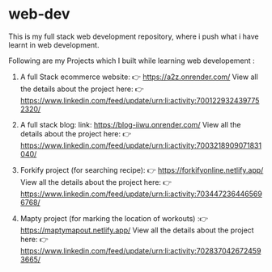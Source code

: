 # web-dev
This is my full stack web development repository, where i push what i have learnt in web development.

Following are my Projects which I built while learning web developement :

1) A full Stack ecommerce website: 👉 https://a2z.onrender.com/
View all the details about the project here: 👉 https://www.linkedin.com/feed/update/urn:li:activity:7001229324397752320/

2) A full stack blog: link: https://blog-iiwu.onrender.com/
View all the details about the project here: 👉 https://www.linkedin.com/feed/update/urn:li:activity:7003218909071831040/

3) Forkify project (for searching recipe): 👉 https://forkifyonline.netlify.app/
View all the details about the project here: 👉 https://www.linkedin.com/feed/update/urn:li:activity:7034472364465696768/

4) Mapty project (for marking the location of workouts) :👉  https://maptymapout.netlify.app/
View all the details about the project here: 👉 https://www.linkedin.com/feed/update/urn:li:activity:7028370426724593665/

